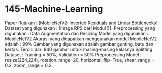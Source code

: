 # 145-Machine-Learning
Paper Rujukan : [MobileNetV2: Inverted Residuals and Linear Bottlenecks]
Dataset yang digunakan : [Image RPS dari Modul 5]. Preprocessing yang digunakan : Data Augmentation dan Resizing Model yang digunakan : MobileNetV2
Akurasi yang didapatkan menggunakan model MobileNetV2 adalah : 99%
Gambar yang digunakan adalah gambar gunting, batu dan kertas. Terdiri dari 840 gambar untuk masing-masing kelasnya Splitting Dataset : Training = 50%, Validation = 50%
Preprocessing Model : resize(224,224), rotation_range=20, horizontal_flip=True, shear_range = 0.2, zoom_range = 0.2.
